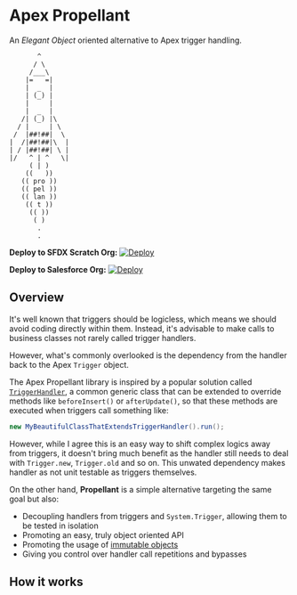# Apex Propellant

An _Elegant Object_ oriented alternative to Apex trigger handling.

```
       ^
      / \
     /___\
    |=   =|
    |  _  |
    | (_) |
    |     |
    |  _  |
   /| (_) |\   
  / |     | \  
 /  |##!##|  \ 
|  /|##!##|\  |
| / |##!##| \ |
|/   ^ | ^   \|
     ( | )
    ((   ))
   (( pro ))
   (( pel ))
   (( lan ))
    (( t ))
     (( ))
      ( )
       .
       .
```
**Deploy to SFDX Scratch Org:**
[![Deploy](https://deploy-to-sfdx.com/dist/assets/images/DeployToSFDX.svg)](https://deploy-to-sfdx.com)

**Deploy to Salesforce Org:**
[![Deploy](https://raw.githubusercontent.com/afawcett/githubsfdeploy/master/deploy.png)](https://githubsfdeploy.herokuapp.com/?owner=berardo&repo=apex-propellant&ref=master)


## Overview

It's well known that triggers should be logicless, which means we should avoid coding directly within them. Instead, it's advisable to make calls to business classes not rarely called trigger handlers.

However, what's commonly overlooked is the dependency from the handler back to the Apex `Trigger` object.

The Apex Propellant library is inspired by a popular solution called [`TriggerHandler`](https://github.com/kevinohara80/sfdc-trigger-framework), a common generic class that can be extended to override methods like `beforeInsert()` or `afterUpdate()`, so that these methods are executed when triggers call something like:

```java
new MyBeautifulClassThatExtendsTriggerHandler().run();
```

However, while I agree this is an easy way to shift complex logics away from triggers, it doesn't bring much benefit as the handler still needs to deal with `Trigger.new`, `Trigger.old` and so on. This unwated dependency makes handler as not unit testable as triggers themselves.

On the other hand, **Propellant** is a simple alternative targeting the same goal but also:

- Decoupling handlers from triggers and `System.Trigger`, allowing them to be tested in isolation
- Promoting an easy, truly object oriented API
- Promoting the usage of [immutable objects](https://en.wikipedia.org/wiki/Immutable_object,target=_blank)
- Giving you control over handler call repetitions and bypasses

## How it works

